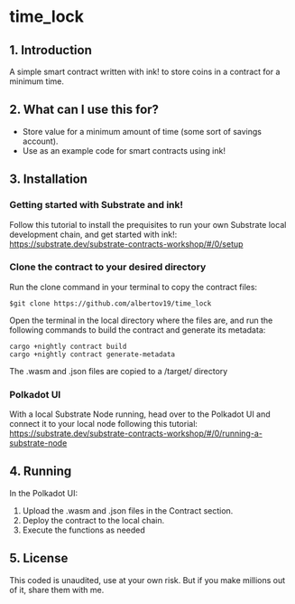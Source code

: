 time_lock
=========

## 1. Introduction
A simple smart contract written with ink! to store coins in a contract for a minimum time. 

## 2. What can I use this for?
- Store value for a minimum amount of time (some sort of savings account).
- Use as an example code for smart contracts using ink!

## 3. Installation

### Getting started with Substrate and ink!
Follow this tutorial to install the prequisites to run your own Substrate local development chain, and  get started with ink!: https://substrate.dev/substrate-contracts-workshop/#/0/setup

### Clone the contract to your desired directory
Run the clone command in your terminal to copy the contract files: 
```
$git clone https://github.com/albertov19/time_lock
```

Open the terminal in the local directory where the files are, and run the following commands to build the contract and generate its metadata:
```
cargo +nightly contract build
cargo +nightly contract generate-metadata
```

The .wasm and .json files are copied to a /target/ directory

### Polkadot UI
With a local Substrate Node running, head over to the Polkadot UI and connect it to your local node following this tutorial: https://substrate.dev/substrate-contracts-workshop/#/0/running-a-substrate-node

## 4. Running
In the Polkadot UI:
1.  Upload the .wasm and .json files in the Contract section. 
2. Deploy the contract to the local chain. 
3. Execute the functions as needed

## 5. License
This coded is unaudited, use at your own risk. But if you make millions out of it, share them with me.
